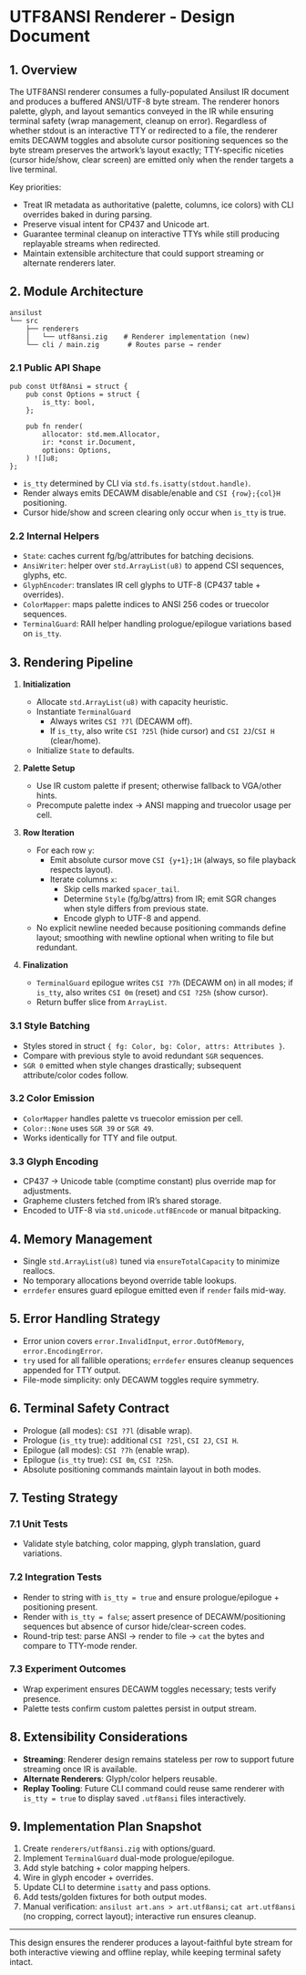 # UTF8ANSI Renderer - Design Document

## 1. Overview

The UTF8ANSI renderer consumes a fully-populated Ansilust IR document and produces a buffered ANSI/UTF-8 byte stream. The renderer honors palette, glyph, and layout semantics conveyed in the IR while ensuring terminal safety (wrap management, cleanup on error). Regardless of whether stdout is an interactive TTY or redirected to a file, the renderer emits DECAWM toggles and absolute cursor positioning sequences so the byte stream preserves the artwork’s layout exactly; TTY-specific niceties (cursor hide/show, clear screen) are emitted only when the render targets a live terminal.

Key priorities:
- Treat IR metadata as authoritative (palette, columns, ice colors) with CLI overrides baked in during parsing.
- Preserve visual intent for CP437 and Unicode art.
- Guarantee terminal cleanup on interactive TTYs while still producing replayable streams when redirected.
- Maintain extensible architecture that could support streaming or alternate renderers later.

## 2. Module Architecture

```
ansilust
└── src
    ├── renderers
    │   └── utf8ansi.zig    # Renderer implementation (new)
    └── cli / main.zig       # Routes parse → render
```

### 2.1 Public API Shape

```zig
pub const Utf8Ansi = struct {
    pub const Options = struct {
        is_tty: bool,
    };

    pub fn render(
        allocator: std.mem.Allocator,
        ir: *const ir.Document,
        options: Options,
    ) ![]u8;
};
```

- `is_tty` determined by CLI via `std.fs.isatty(stdout.handle)`.
- Render always emits DECAWM disable/enable and `CSI {row};{col}H` positioning.
- Cursor hide/show and screen clearing only occur when `is_tty` is true.

### 2.2 Internal Helpers

- `State`: caches current fg/bg/attributes for batching decisions.
- `AnsiWriter`: helper over `std.ArrayList(u8)` to append CSI sequences, glyphs, etc.
- `GlyphEncoder`: translates IR cell glyphs to UTF-8 (CP437 table + overrides).
- `ColorMapper`: maps palette indices to ANSI 256 codes or truecolor sequences.
- `TerminalGuard`: RAII helper handling prologue/epilogue variations based on `is_tty`.

## 3. Rendering Pipeline

1. **Initialization**
   - Allocate `std.ArrayList(u8)` with capacity heuristic.
   - Instantiate `TerminalGuard`
     - Always writes `CSI ?7l` (DECAWM off).
     - If `is_tty`, also write `CSI ?25l` (hide cursor) and `CSI 2J`/`CSI H` (clear/home).
   - Initialize `State` to defaults.

2. **Palette Setup**
   - Use IR custom palette if present; otherwise fallback to VGA/other hints.
   - Precompute palette index → ANSI mapping and truecolor usage per cell.

3. **Row Iteration**
   - For each row `y`:
     - Emit absolute cursor move `CSI {y+1};1H` (always, so file playback respects layout).
     - Iterate columns `x`:
       - Skip cells marked `spacer_tail`.
       - Determine `Style` (fg/bg/attrs) from IR; emit SGR changes when style differs from previous state.
       - Encode glyph to UTF-8 and append.
   - No explicit newline needed because positioning commands define layout; smoothing with newline optional when writing to file but redundant.

4. **Finalization**
   - `TerminalGuard` epilogue writes `CSI ?7h` (DECAWM on) in all modes; if `is_tty`, also writes `CSI 0m` (reset) and `CSI ?25h` (show cursor).
   - Return buffer slice from `ArrayList`.

### 3.1 Style Batching

- Styles stored in struct `{ fg: Color, bg: Color, attrs: Attributes }`.
- Compare with previous style to avoid redundant `SGR` sequences.
- `SGR 0` emitted when style changes drastically; subsequent attribute/color codes follow.

### 3.2 Color Emission

- `ColorMapper` handles palette vs truecolor emission per cell.
- `Color::None` uses `SGR 39` or `SGR 49`.
- Works identically for TTY and file output.

### 3.3 Glyph Encoding

- CP437 → Unicode table (comptime constant) plus override map for adjustments.
- Grapheme clusters fetched from IR’s shared storage.
- Encoded to UTF-8 via `std.unicode.utf8Encode` or manual bitpacking.

## 4. Memory Management

- Single `std.ArrayList(u8)` tuned via `ensureTotalCapacity` to minimize reallocs.
- No temporary allocations beyond override table lookups.
- `errdefer` ensures guard epilogue emitted even if `render` fails mid-way.

## 5. Error Handling Strategy

- Error union covers `error.InvalidInput`, `error.OutOfMemory`, `error.EncodingError`.
- `try` used for all fallible operations; `errdefer` ensures cleanup sequences appended for TTY output.
- File-mode simplicity: only DECAWM toggles require symmetry.

## 6. Terminal Safety Contract

- Prologue (all modes): `CSI ?7l` (disable wrap).
- Prologue (`is_tty` true): additional `CSI ?25l`, `CSI 2J`, `CSI H`.
- Epilogue (all modes): `CSI ?7h` (enable wrap).
- Epilogue (`is_tty` true): `CSI 0m`, `CSI ?25h`.
- Absolute positioning commands maintain layout in both modes.

## 7. Testing Strategy

### 7.1 Unit Tests
- Validate style batching, color mapping, glyph translation, guard variations.

### 7.2 Integration Tests
- Render to string with `is_tty = true` and ensure prologue/epilogue + positioning present.
- Render with `is_tty = false`; assert presence of DECAWM/positioning sequences but absence of cursor hide/clear-screen codes.
- Round-trip test: parse ANSI → render to file → `cat` the bytes and compare to TTY-mode render.

### 7.3 Experiment Outcomes
- Wrap experiment ensures DECAWM toggles necessary; tests verify presence.
- Palette tests confirm custom palettes persist in output stream.

## 8. Extensibility Considerations

- **Streaming**: Renderer design remains stateless per row to support future streaming once IR is available.
- **Alternate Renderers**: Glyph/color helpers reusable.
- **Replay Tooling**: Future CLI command could reuse same renderer with `is_tty = true` to display saved `.utf8ansi` files interactively.

## 9. Implementation Plan Snapshot

1. Create `renderers/utf8ansi.zig` with options/guard.
2. Implement `TerminalGuard` dual-mode prologue/epilogue.
3. Add style batching + color mapping helpers.
4. Wire in glyph encoder + overrides.
5. Update CLI to determine `isatty` and pass options.
6. Add tests/golden fixtures for both output modes.
7. Manual verification: `ansilust art.ans > art.utf8ansi`; `cat art.utf8ansi` (no cropping, correct layout); interactive run ensures cleanup.

---

This design ensures the renderer produces a layout-faithful byte stream for both interactive viewing and offline replay, while keeping terminal safety intact.
